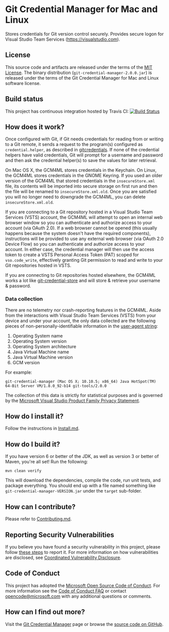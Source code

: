 Git Credential Manager for Mac and Linux
========================================
Stores credentials for Git version control securely.
    Provides secure logon for Visual Studio Team Services (https://visualstudio.com).


License
-------
This source code and artifacts are released under the terms of the [MIT License](https://opensource.org/licenses/mit-license.php). 
The binary distribution (`git-credential-manager-2.0.0.jar`) is released under the terms of the Git Credential Manager for Mac and Linux software license.


Build status
------------
This project has continuous integration hosted by Travis CI:
[![Build Status](https://travis-ci.org/Microsoft/Git-Credential-Manager-for-Mac-and-Linux.svg?branch=master)](https://travis-ci.org/Microsoft/Git-Credential-Manager-for-Mac-and-Linux)


How does it work?
-----------------
Once configured with Git, if Git needs credentials for reading from or writing to a Git remote, it sends a request to the program(s) configured as `credential.helper`, as described in [gitcredentials](https://git-scm.com/docs/gitcredentials.html).  If none of the credential helpers have valid credentials, Git will prompt for a username and password and then ask the credential helper(s) to save the values for later retrieval.

On Mac OS X, the GCM4ML stores credentials in the Keychain.  On Linux, the GCM4ML stores credentials in the GNOME Keyring.  If you used an older version of the GCM4ML that stored credentials in the `insecureStore.xml` file, its contents will be imported into secure storage on first run and then the file will be renamed to `insecureStore.xml.old`.  Once you are satisfied you will no longer need to downgrade the GCM4ML, you can delete `insecureStore.xml.old`.

If you are connecting to a Git repository hosted in a Visual Studio Team Services (VSTS) account, the GCM4ML will attempt to open an internal web browser window so you can authenticate and authorize access to your account (via OAuth 2.0).  If a web browser cannot be opened (this usually happens because the system doesn't have the required components), instructions will be provided to use any external web browser (via OAuth 2.0 Device Flow) so you can authenticate and authorize access to your account.  In either case, the credential manager will then use the access token to create a VSTS Personal Access Token (PAT) scoped for `vso.code_write`, effectively granting Git permission to read and write to your Git repositories hosted in VSTS.

If you are connecting to Git repositories hosted elsewhere, the GCM4ML works a lot like [git-credential-store](https://git-scm.com/docs/git-credential-store) and will store & retrieve your username & password.

### Data collection
There are no telemetry nor crash-reporting features in the GCM4ML.  Aside from the interactions with Visual Studio Team Services (VSTS) from your device and under your account, the only data collected are the following pieces of non-personally-identifiable information in the [user-agent string](https://github.com/Microsoft/Git-Credential-Manager-for-Mac-and-Linux/blob/master/src/main/java/com/microsoft/alm/authentication/Global.java):

1. Operating System name
2. Operating System version
3. Operating System architecture
4. Java Virtual Machine name
5. Java Virtual Machine version
6. GCM version

For example:

`git-credential-manager (Mac OS X; 10.10.5; x86_64) Java HotSpot(TM) 64-Bit Server VM/1.8.0_92-b14 git-tools/2.0.0`

The collection of this data is strictly for statistical purposes and is governed by the [Microsoft Visual Studio Product Family Privacy Statement](https://go.microsoft.com/fwlink/?LinkId=528096&clcid=0x409).

How do I install it?
--------------------
Follow the instructions in [Install.md](Install.md).


How do I build it?
------------------
If you have version 6 or better of the JDK, as well as version 3 or better of Maven, you're all set!  Run the following:

    mvn clean verify

This will download the dependencies, compile the code, run unit tests, and package everything.  You should end up with a file named something like `git-credential-manager-VERSION.jar` under the `target` sub-folder.


How can I contribute?
---------------------
Please refer to [Contributing.md](Contributing.md).


Reporting Security Vulnerabilities
----------------------------------
If you believe you have found a security vulnerability in this project, please follow [these steps](https://technet.microsoft.com/en-us/security/ff852094.aspx) to report it. For more information on how vulnerabilities are disclosed, see [Coordinated Vulnerability Disclosure](https://technet.microsoft.com/en-us/security/dn467923).


Code of Conduct
---------------
This project has adopted the [Microsoft Open Source Code of Conduct](https://opensource.microsoft.com/codeofconduct/). For more information see the [Code of Conduct FAQ](https://opensource.microsoft.com/codeofconduct/faq/) or contact [opencode@microsoft.com](mailto:opencode@microsoft.com) with any additional questions or comments.


How can I find out more?
------------------------
Visit the [Git Credential Manager](https://java.visualstudio.com/Docs/tools/gitcredentialmanager) page or browse the [source code on GitHub](https://github.com/Microsoft/Git-Credential-Manager-for-Mac-and-Linux).
